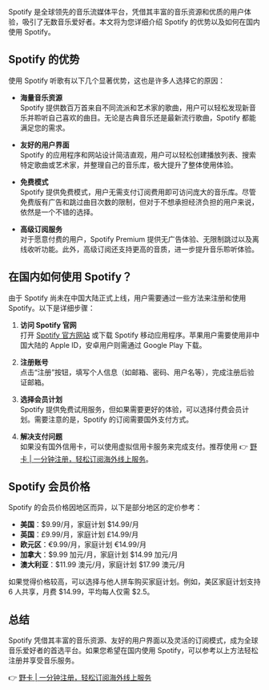 Spotify 是全球领先的音乐流媒体平台，凭借其丰富的音乐资源和优质的用户体验，吸引了无数音乐爱好者。本文将为您详细介绍 Spotify 的优势以及如何在国内使用 Spotify。

## Spotify 的优势

使用 Spotify 听歌有以下几个显著优势，这也是许多人选择它的原因：

- **海量音乐资源**  
  Spotify 提供数百万首来自不同流派和艺术家的歌曲，用户可以轻松发现新音乐并聆听自己喜欢的曲目。无论是古典音乐还是最新流行歌曲，Spotify 都能满足您的需求。

- **友好的用户界面**  
  Spotify 的应用程序和网站设计简洁直观，用户可以轻松创建播放列表、搜索特定歌曲或艺术家，并整理自己的音乐库，极大提升了整体使用体验。

- **免费模式**  
  Spotify 提供免费模式，用户无需支付订阅费用即可访问庞大的音乐库。尽管免费版有广告和跳过曲目次数的限制，但对于不想承担经济负担的用户来说，依然是一个不错的选择。

- **高级订阅服务**  
  对于愿意付费的用户，Spotify Premium 提供无广告体验、无限制跳过以及离线收听功能。此外，高级订阅还支持更高的音质，进一步提升音乐聆听体验。

## 在国内如何使用 Spotify？

由于 Spotify 尚未在中国大陆正式上线，用户需要通过一些方法来注册和使用 Spotify。以下是详细步骤：

1. **访问 Spotify 官网**  
   打开 [Spotify 官方网站](https://www.spotify.com) 或下载 Spotify 移动应用程序。苹果用户需要使用非中国大陆的 Apple ID，安卓用户则需通过 Google Play 下载。

2. **注册账号**  
   点击“注册”按钮，填写个人信息（如邮箱、密码、用户名等），完成注册后验证邮箱。

3. **选择会员计划**  
   Spotify 提供免费试用服务，但如果需要更好的体验，可以选择付费会员计划。需要注意的是，Spotify 的订阅需要国外支付方式。

4. **解决支付问题**  
   如果没有国外信用卡，可以使用虚拟信用卡服务来完成支付。推荐使用 👉 [野卡 | 一分钟注册，轻松订阅海外线上服务](https://bit.ly/bewildcard)。

## Spotify 会员价格

Spotify 的会员价格因地区而异，以下是部分地区的定价参考：

- **美国**：$9.99/月，家庭计划 $14.99/月  
- **英国**：£9.99/月，家庭计划 £14.99/月  
- **欧元区**：€9.99/月，家庭计划 €14.99/月  
- **加拿大**：$9.99 加元/月，家庭计划 $14.99 加元/月  
- **澳大利亚**：$11.99 澳元/月，家庭计划 $17.99 澳元/月  

如果觉得价格较高，可以选择与他人拼车购买家庭计划。例如，美区家庭计划支持 6 人共享，月费 $14.99，平均每人仅需 $2.5。

## 总结

Spotify 凭借其丰富的音乐资源、友好的用户界面以及灵活的订阅模式，成为全球音乐爱好者的首选平台。如果您希望在国内使用 Spotify，可以参考以上方法轻松注册并享受音乐服务。

👉 [野卡 | 一分钟注册，轻松订阅海外线上服务](https://bit.ly/bewildcard)